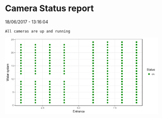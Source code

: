 Camera Status report
================
18/06/2017 - 13:16:04

    All cameras are up and running

![](camreport_files/figure-markdown_github/unnamed-chunk-2-1.png)
